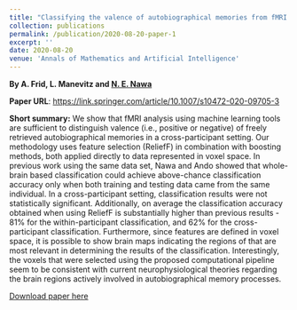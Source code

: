 ```yaml
---
title: "Classifying the valence of autobiographical memories from fMRI data"
collection: publications
permalink: /publication/2020-08-20-paper-1
excerpt: ''
date: 2020-08-20
venue: 'Annals of Mathematics and Artificial Intelligence'
---
```


<b>By A. Frid, L. Manevitz and <a href="https://eijinawa.github.io">N. E. Nawa</a></b>

<b>Paper URL</b>: <a
href="https://link.springer.com/article/10.1007/s10472-020-09705-3">https://link.springer.com/article/10.1007/s10472-020-09705-3</a>

<b>Short summary:</b> We show that fMRI analysis using machine
learning tools are sufficient to distinguish valence (i.e., positive
or negative) of freely retrieved autobiographical memories in a
cross-participant setting. Our methodology uses feature selection
(ReliefF) in combination with boosting methods, both applied directly
to data represented in voxel space. In previous work using the same
data set, Nawa and Ando showed that whole-brain based classification
could achieve above-chance classification accuracy only when both
training and testing data came from the same individual. In a
cross-participant setting, classification results were not
statistically significant. Additionally, on average the classification
accuracy obtained when using ReliefF is substantially higher than
previous results - 81% for the within-participant classification, and
62% for the cross-participant classification. Furthermore, since
features are defined in voxel space, it is possible to show brain maps
indicating the regions of that are most relevant in determining the
results of the classification. Interestingly, the voxels that were
selected using the proposed computational pipeline seem to be
consistent with current neurophysiological theories regarding the
brain regions actively involved in autobiographical memory processes.

[Download paper here](http://eijinawa.github.io/files/paper-2020-08-29.pdf)

